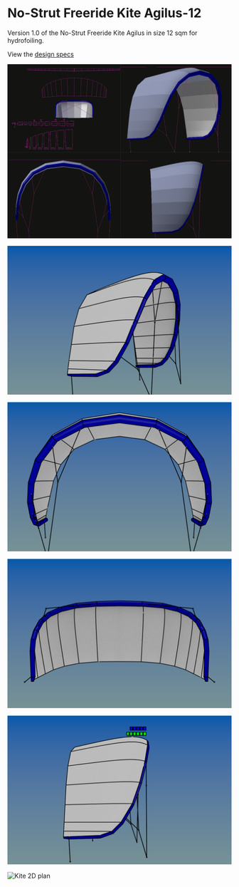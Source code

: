 # No-Strut Freeride Kite Agilus-12
Version 1.0 of the No-Strut Freeride Kite Agilus in size 12 sqm for hydrofoiling.

View the [design specs](https://github.com/wingworks/Agilus-12/blob/master/Agilus-12.kite) 

![Kite 3D preview](https://github.com/wingworks/Agilus-12/blob/master/quad_view.png)  

![Kite 3D preview](https://github.com/wingworks/Agilus-12/blob/master/Agilus-12_perspective.png)  

![Kite 3D preview](https://github.com/wingworks/Agilus-12/blob/master/Agilus-12_front.png)

![Kite 3D preview](https://github.com/wingworks/Agilus-12/blob/master/Agilus-12_bottom.png)

![Kite 3D preview](https://github.com/wingworks/Agilus-12/blob/master/Agilus-12_right.png)

![Kite 2D plan](https://github.com/wingworks/Agilus-12/blob/master/plan.png)  
